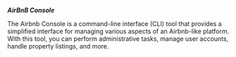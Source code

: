 __*AirBnB Console*__

<p>
The Airbnb Console is a command-line interface (CLI) tool that provides a simplified interface for managing various aspects of an Airbnb-like platform. With this tool, you can perform administrative tasks, manage user accounts, handle property listings, and more.
</p>
